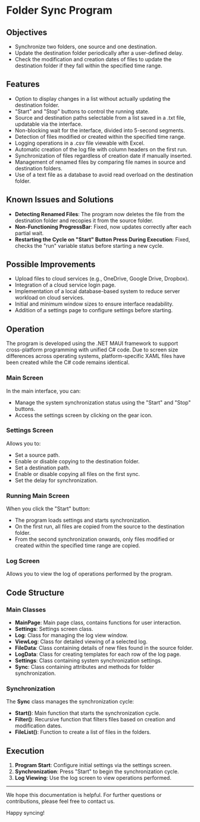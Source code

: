 # Folder Sync Program

## Objectives

- Synchronize two folders, one source and one destination.
- Update the destination folder periodically after a user-defined delay.
- Check the modification and creation dates of files to update the destination folder if they fall within the specified time range.

## Features

- Option to display changes in a list without actually updating the destination folder.
- "Start" and "Stop" buttons to control the running state.
- Source and destination paths selectable from a list saved in a .txt file, updatable via the interface.
- Non-blocking wait for the interface, divided into 5-second segments.
- Detection of files modified or created within the specified time range.
- Logging operations in a .csv file viewable with Excel.
- Automatic creation of the log file with column headers on the first run.
- Synchronization of files regardless of creation date if manually inserted.
- Management of renamed files by comparing file names in source and destination folders.
- Use of a text file as a database to avoid read overload on the destination folder.

## Known Issues and Solutions

- **Detecting Renamed Files**: The program now deletes the file from the destination folder and recopies it from the source folder.
- **Non-Functioning ProgressBar**: Fixed, now updates correctly after each partial wait.
- **Restarting the Cycle on "Start" Button Press During Execution**: Fixed, checks the "run" variable status before starting a new cycle.

## Possible Improvements

- Upload files to cloud services (e.g., OneDrive, Google Drive, Dropbox).
- Integration of a cloud service login page.
- Implementation of a local database-based system to reduce server workload on cloud services.
- Initial and minimum window sizes to ensure interface readability.
- Addition of a settings page to configure settings before starting.

## Operation

The program is developed using the .NET MAUI framework to support cross-platform programming with unified C# code. Due to screen size differences across operating systems, platform-specific XAML files have been created while the C# code remains identical.

### Main Screen

In the main interface, you can:

- Manage the system synchronization status using the "Start" and "Stop" buttons.
- Access the settings screen by clicking on the gear icon.

### Settings Screen

Allows you to:

- Set a source path.
- Enable or disable copying to the destination folder.
- Set a destination path.
- Enable or disable copying all files on the first sync.
- Set the delay for synchronization.

### Running Main Screen

When you click the "Start" button:

- The program loads settings and starts synchronization.
- On the first run, all files are copied from the source to the destination folder.
- From the second synchronization onwards, only files modified or created within the specified time range are copied.

### Log Screen

Allows you to view the log of operations performed by the program.

## Code Structure

### Main Classes

- **MainPage**: Main page class, contains functions for user interaction.
- **Settings**: Settings screen class.
- **Log**: Class for managing the log view window.
- **ViewLog**: Class for detailed viewing of a selected log.
- **FileData**: Class containing details of new files found in the source folder.
- **LogData**: Class for creating templates for each row of the log page.
- **Settings**: Class containing system synchronization settings.
- **Sync**: Class containing attributes and methods for folder synchronization.

### Synchronization

The **Sync** class manages the synchronization cycle:

- **Start()**: Main function that starts the synchronization cycle.
- **Filter()**: Recursive function that filters files based on creation and modification dates.
- **FileList()**: Function to create a list of files in the folders.

## Execution

1. **Program Start**: Configure initial settings via the settings screen.
2. **Synchronization**: Press "Start" to begin the synchronization cycle.
3. **Log Viewing**: Use the log screen to view operations performed.

---

We hope this documentation is helpful. For further questions or contributions, please feel free to contact us.

Happy syncing!
